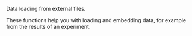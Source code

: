 Data loading from external files.

These functions help you with loading and embedding data, for example from the
results of an experiment.

